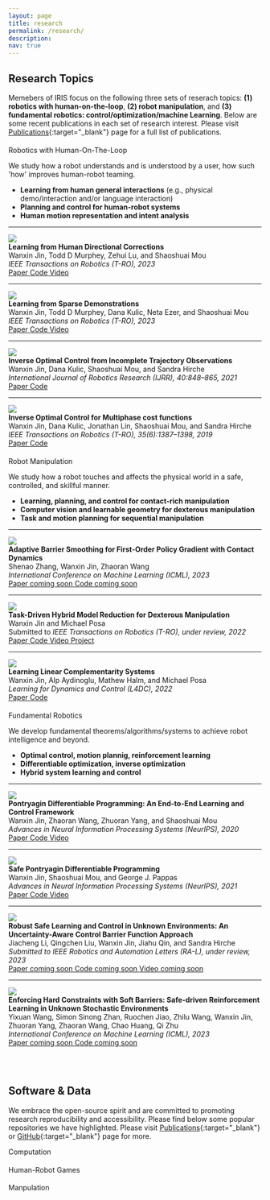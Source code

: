 ```yaml
---
layout: page
title: research
permalink: /research/
description: 
nav: true
---
```




<script>
function toggleFoldableSection(element) {
  element.parentElement.classList.toggle("active");
}
</script>




## **Research Topics**

<p style="margin-bottom:0.3cm"> </p>


Memebers of IRIS focus on the following three sets of reserach topics: **(1) robotics with human-on-the-loop**, **(2) robot manipulation**,  and **(3) fundamental robotics: control/optimization/machine Learning**. Below are some recent publications in each set of research interest.
Please visit [Publications](../publications){:target="_blank"} page for a full list of publications.









<p style="margin-bottom:0.5cm; margin-left: 1.5cm"> </p>


<div class="foldable-section">
<div class="title" onclick="toggleFoldableSection(this)">Robotics with Human-On-The-Loop</div>
<div class="content">

We study how a robot understands and is understood by a user, how such 'how'  improves human-robot teaming.

<p style="margin-bottom:0.3cm; margin-left: 1.5cm"> </p>

<ul>
  <li><strong>Learning from  human general interactions</strong> (e.g., physical demo/interaction and/or language interaction)</li>
  <li><strong>Planning and control for human-robot systems</strong></li>
  <li><strong>Human motion representation and intent analysis</strong></li>
</ul>

<hr />


<div class="pub-entry">
<img class="img-responsive pub-img" src="/collections/research/human/correction.gif" />
  <div class="pub-info">
    <div class="pub-title"><strong>Learning from Human Directional Corrections</strong></div>
    <div class="pub-authors">Wanxin Jin, Todd D Murphey, Zehui Lu, and Shaoshuai Mou</div>
    <div class="pub-venue"> <i> IEEE Transactions on Robotics (T-RO), 2023 </i>  </div>

  <div class="pub-description">

  <a  href="https://arxiv.org/abs/2011.15014" target="_blank" role="button">
    <i class="fa fa-book" aria-hidden="true"></i> Paper
  </a>

  <a href="https://github.com/wanxinjin/Learning-from-Directional-Corrections" target="_blank" role="button">
    <i class="fa fa-code" aria-hidden="true"></i> Code
  </a>

  <a  href="https://youtu.be/Mwlwt055Tgg" target="_blank" role="button">
    <i class="fa fa-video-camera" aria-hidden="true"></i> Video
  </a>

  </div>

</div>
<hr />

</div>



<div class="pub-entry">
<img class="img-responsive pub-img" src="/collections/research/human/sparse_demo.gif" />
  <div class="pub-info">
    <div class="pub-title"><strong>Learning from Sparse Demonstrations</strong></div>
    <div class="pub-authors">Wanxin Jin, Todd D Murphey, Dana Kulic, Neta Ezer, and Shaoshuai Mou</div>
    <div class="pub-venue"> <i> IEEE Transactions on Robotics (T-RO), 2023 </i>  </div>

  <div class="pub-description">

  <a  href="https://arxiv.org/abs/2008.02159" target="_blank" role="button">
    <i class="fa fa-book" aria-hidden="true"></i> Paper
  </a>

  <a href="https://github.com/wanxinjin/Learning-from-Sparse-Demonstrations" target="_blank" role="button">
    <i class="fa fa-code" aria-hidden="true"></i> Code
  </a>
  
  <a  href="https://youtu.be/BYAsqMxW5Z4" target="_blank" role="button">
    <i class="fa fa-video-camera" aria-hidden="true"></i> Video
  </a>

  </div>

</div>
<hr />

</div>





<div class="pub-entry">
<img class="img-responsive pub-img" src="/collections/research/human/ioc_incomplete.png" />
  <div class="pub-info">
    <div class="pub-title"><strong>Inverse Optimal Control from Incomplete Trajectory Observations</strong></div>
    <div class="pub-authors">Wanxin Jin,  Dana Kulic, Shaoshuai Mou, and Sandra Hirche</div>
    <div class="pub-venue"> <i> International Journal of Robotics Research (IJRR), 40:848–865, 2021 </i>  </div>

  <div class="pub-description">

  <a  href="https://journals.sagepub.com/doi/full/10.1177/0278364921996384" target="_blank" role="button">
    <i class="fa fa-book" aria-hidden="true"></i> Paper
  </a>

  <a href="https://github.com/wanxinjin/IOC-from-Incomplete-Trajectory-Observations" target="_blank" role="button">
    <i class="fa fa-code" aria-hidden="true"></i> Code
  </a>
    

  </div>

</div>
<hr />

</div>





<div class="pub-entry">
<img class="img-responsive pub-img" src="/collections/research/human/ioc_multiphase.gif" />
  <div class="pub-info">
    <div class="pub-title"><strong>Inverse Optimal Control for Multiphase cost functions</strong></div>
    <div class="pub-authors">Wanxin Jin, Dana Kulic, Jonathan  Lin, Shaoshuai Mou, and Sandra Hirche</div>
    <div class="pub-venue"> <i> IEEE Transactions on Robotics (T-RO), 35(6):1387–1398, 2019 </i>  </div>

  <div class="pub-description">

  <a  href="https://ieeexplore.ieee.org/document/8778698" target="_blank" role="button">
    <i class="fa fa-book" aria-hidden="true"></i> Paper
  </a>

  <a href="https://github.com/adaptivesystemslab/ioc" target="_blank" role="button">
    <i class="fa fa-code" aria-hidden="true"></i> Code
  </a>
    

  </div>

</div>
</div>



</div>
</div>





<p style="margin-bottom:0.5cm; margin-left: 1.5cm"> </p>



<div class="foldable-section">
<div class="title" onclick="toggleFoldableSection(this)">Robot Manipulation</div>
<div class="content">


We study how a robot touches and affects the physical world in a safe, controlled, and skillful manner.

<p style="margin-bottom:0.3cm; margin-left: 1.5cm"> </p>

<ul>
  <li><strong>Learning, planning, and control for contact-rich manipulation</strong></li>
  <li><strong>Computer vision and learnable geometry for dexterous manipulation</strong></li>
  <li><strong>Task and motion planning for sequential manipulation</strong></li>
</ul>


<hr />


<div class="pub-entry">
<img class="img-responsive pub-img" src="/collections/research/manipulation/ICML2023_AdaptiveBarrier/ball_falling.png" />
  <div class="pub-info">
    <div class="pub-title"><strong>Adaptive Barrier Smoothing for First-Order Policy Gradient with Contact Dynamics</strong></div>
    <div class="pub-authors">Shenao Zhang, Wanxin Jin, Zhaoran Wang</div>
    <div class="pub-venue"> <i> International Conference on Machine Learning (ICML), 2023 </i>  </div>

  <div class="pub-description">

  <a  href=""  role="button">
    <i class="fa fa-book" aria-hidden="true"></i> Paper coming soon
  </a>

  <a href="" role="button">
    <i class="fa fa-code" aria-hidden="true"></i> Code coming soon
  </a>
  </div>
</div>
<hr />
</div>


<div class="pub-entry">

  <img class="img-responsive pub-img" src="/collections/research/manipulation/TRO2022_TDMR/moving_webpage2.gif" />
  <div class="pub-info">
    <div class="pub-title"><strong>Task-Driven Hybrid Model Reduction for Dexterous Manipulation</strong></div>
    <div class="pub-authors">Wanxin Jin and Michael Posa</div>
    <div class="pub-venue"> Submitted to
      <i> IEEE Transactions on Robotics (T-RO), under review, 2022</i>
    </div>

  <div class="pub-description">  

  <a  href="https://arxiv.org/abs/2211.16657" target="_blank" role="button">
    <i class="fa fa-book" aria-hidden="true"></i> Paper
  </a>

  <a href="https://github.com/wanxinjin/Task-Driven-Hybrid-Reduction" target="_blank" role="button">
    <i class="fa fa-code" aria-hidden="true"></i> Code
  </a>

  <a  href="https://youtu.be/OvhTOQoagTM" target="_blank" role="button">
    <i class="fa fa-video-camera" aria-hidden="true"></i> Video
  </a>

  <a href="../td_hybridreduction" target="_blank" role="button">
    <i class="fa fa-users" aria-hidden="true"></i> Project
  </a>

  </div>

  </div>
  <hr />
</div>


<div class="pub-entry">
<img class="img-responsive pub-img" src="/collections/research/manipulation/TRO2022_TDMR/cartpole_wall_crop.gif" />
  <div class="pub-info">
    <div class="pub-title"><strong>Learning Linear Complementarity Systems</strong></div>
    <div class="pub-authors">Wanxin Jin, Alp Aydinoglu, Mathew Halm, and Michael Posa</div>
    <div class="pub-venue"> <i> Learning for Dynamics and Control (L4DC), 2022 </i>  </div>

  <div class="pub-description">

  <a  href="https://arxiv.org/abs/2112.13284" target="_blank" role="button">
    <i class="fa fa-book" aria-hidden="true"></i> Paper
  </a>

  <a href="https://github.com/wanxinjin/Learning-LCS" target="_blank" role="button">
    <i class="fa fa-code" aria-hidden="true"></i> Code
  </a>

  </div>

</div>
</div>





</div>
</div>











<p style="margin-bottom:0.5cm; margin-left: 1.5cm"> </p>









<div class="foldable-section">
<div class="title" onclick="toggleFoldableSection(this)">Fundamental Robotics</div>
<div class="content">

We develop fundamental theorems/algorithms/systems to achieve robot intelligence  and beyond.

<p style="margin-bottom:0.3cm; margin-left: 1.5cm"> </p>

<ul>
  <li><strong>Optimal control, motion plannig, reinforcement learning</strong> </li>
  <li><strong>Differentiable optimization, inverse optimization</strong></li>
  <li><strong>Hybrid system learning and control</strong></li>
</ul>


<hr />



<div class="pub-entry">
<img class="img-responsive pub-img" src="/collections/research/fundamental/pdp.gif" />
  <div class="pub-info">
    <div class="pub-title"><strong>Pontryagin Differentiable Programming: An End-to-End Learning and Control Framework</strong></div>
    <div class="pub-authors">Wanxin Jin, Zhaoran Wang, Zhuoran Yang, and Shaoshuai Mou</div>
    <div class="pub-venue"> <i> Advances in Neural Information Processing Systems (NeurIPS), 2020 </i>  </div>

  <div class="pub-description">

  <a  href="https://papers.nips.cc/paper/2020/file/5a7b238ba0f6502e5d6be14424b20ded-Paper.pdf" target="_blank" role="button">
    <i class="fa fa-book" aria-hidden="true"></i> Paper
  </a>

  <a href="https://github.com/wanxinjin/Pontryagin-Differentiable-Programming" target="_blank" role="button">
    <i class="fa fa-code" aria-hidden="true"></i> Code
  </a>
  
  <a  href="https://slideslive.com/38936632" target="_blank" role="button">
    <i class="fa fa-video-camera" aria-hidden="true"></i> Video
  </a>

  </div>

</div>
<hr />

</div>



<div class="pub-entry">
<img class="img-responsive pub-img" src="/collections/research/fundamental/safepdp.gif" />
  <div class="pub-info">
    <div class="pub-title"><strong>Safe Pontryagin Differentiable Programming</strong></div>
    <div class="pub-authors">Wanxin Jin, Shaoshuai Mou, and George J. Pappas</div>
    <div class="pub-venue"> <i> Advances in Neural Information Processing Systems (NeurIPS), 2021 </i>  </div>

  <div class="pub-description">

  <a  href="https://arxiv.org/abs/2105.14937" target="_blank" role="button">
    <i class="fa fa-book" aria-hidden="true"></i> Paper
  </a>

  <a href="https://github.com/wanxinjin/Safe-PDP" target="_blank" role="button">
    <i class="fa fa-code" aria-hidden="true"></i> Code
  </a>
  
  <a  href="https://slideslive.com/38968248" target="_blank" role="button">
      <i class="fa fa-video-camera" aria-hidden="true"></i> Video
    </a>

  </div>

</div>
<hr />
</div>


<div class="pub-entry">
<img class="img-responsive pub-img" src="/collections/research/fundamental/uncertainty_aware.gif" />
  <div class="pub-info">
    <div class="pub-title"><strong>Robust Safe Learning and Control in Unknown Environments: An Uncertainty-Aware Control Barrier Function Approach</strong></div>
    <div class="pub-authors">Jiacheng Li, Qingchen Liu, Wanxin Jin, Jiahu Qin, and Sandra Hirche</div>
    <div class="pub-venue"> <i> Submitted to IEEE Robotics and Automation Letters (RA-L), under review, 2023</i>  </div>

  <div class="pub-description">

  <a  href="" role="button">
    <i class="fa fa-book" aria-hidden="true"></i> Paper coming soon
  </a>

  <a href=" " role="button">
    <i class="fa fa-code" aria-hidden="true"></i> Code coming soon
  </a>
  
  <a  href=" "  role="button">
    <i class="fa fa-video-camera" aria-hidden="true"></i> Video coming soon
  </a>

  </div>

</div>
<hr />

</div>


<div class="pub-entry">
<img class="img-responsive pub-img" src="/collections/research/fundamental/ICML_SoftBarriers/keyidea.png" />
  <div class="pub-info">
    <div class="pub-title"><strong>Enforcing Hard Constraints with Soft Barriers: Safe-driven Reinforcement Learning in Unknown Stochastic Environments</strong></div>
    <div class="pub-authors">Yixuan Wang, Simon Sinong Zhan, Ruochen Jiao, Zhilu Wang, Wanxin Jin, Zhuoran Yang, Zhaoran Wang, Chao Huang, Qi Zhu</div>
    <div class="pub-venue"> <i> International Conference on Machine Learning (ICML), 2023</i>  </div>

  <div class="pub-description">

  <a  href=""  role="button">
    <i class="fa fa-book" aria-hidden="true"></i> Paper coming soon
  </a>

  <a href=""  role="button">
    <i class="fa fa-code" aria-hidden="true"></i> Code coming soon
  </a>
  </div>
</div>

</div>







</div>
</div>



<p style="margin-bottom:2.0cm"> </p>



## **Software & Data**

<p style="margin-bottom:0.3cm"> </p>

We embrace the open-source spirit and are committed to promoting research reproducibility and accessibility. Please find below some popular repositories we have highlighted.  Please visit [Publications](../publications){:target="_blank"} or [GitHub](https://github.com/wanxinjin){:target="_blank"} page for more.

<!-- head -->
<script src="https://tarptaeya.github.io/repo-card/repo-card.js"></script>

<div class="foldable-section">
<div class="title" onclick="toggleFoldableSection(this)">Computation</div>
<div class="content">

<!-- inside body, where you want to create the card -->
<div class="repo-card" data-repo="wanxinjin/Pontryagin-Differentiable-Programming"></div>
<p style="margin-bottom:0.5cm; margin-left: 1.5cm"> </p>
<div class="repo-card" data-repo="wanxinjin/Safe-PDP"></div>

</div>
</div>


<div class="foldable-section">
<div class="title" onclick="toggleFoldableSection(this)">Human-Robot Games</div>
<div class="content">


<!-- inside body, where you want to create the card -->
<div class="repo-card" data-repo="wanxinjin/Learning-from-Directional-Corrections"></div>
<p style="margin-bottom:0.5cm; margin-left: 1.5cm"> </p>
<div class="repo-card" data-repo="wanxinjin/Learning-from-Sparse-Demonstrations"></div>
<p style="margin-bottom:0.5cm; margin-left: 1.5cm"> </p>
<div class="repo-card" data-repo="wanxinjin/IOC-from-Incomplete-Trajectory-Observations"></div>

</div>
</div>


<div class="foldable-section">
<div class="title" onclick="toggleFoldableSection(this)">Manpulation</div>
<div class="content">


<!-- inside body, where you want to create the card -->
<div class="repo-card" data-repo="wanxinjin/Task-Driven-Hybrid-Reduction"></div>

</div>
</div>






<p style="margin-bottom:1.3cm; margin-left: 1.5cm"> </p>

<!-- ## **Funding Agencies**
TBA -->